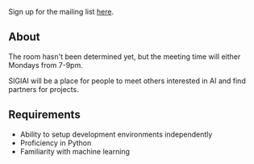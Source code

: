 Sign up for the mailing list [here](https://www-s.acm.illinois.edu/sigs/63).


## About
The room hasn't been determined yet, but the meeting time will either Mondays from 7-9pm.

SIGIAI will be a place for people to meet others interested in AI and find partners for projects.

## Requirements

- Ability to setup development environments independently
- Proficiency in Python
- Familiarity with machine learning
